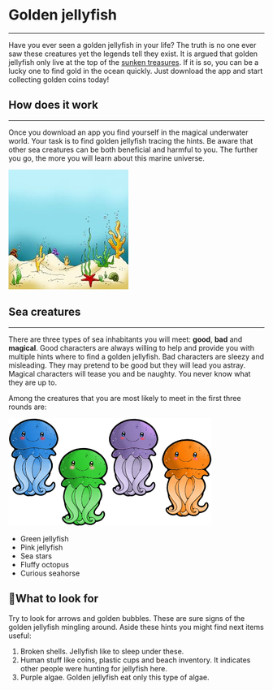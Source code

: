 # Golden jellyfish
--------
Have you ever seen a golden jellyfish in your life? The truth is no one ever saw these creatures yet the legends tell they exist. It is argued that golden jellyfish only live at the top of the [sunken treasures](http://www.sunkentreasuresgames.com/). If it is so, you can be a lucky one to find gold in the ocean quickly. Just download the app and start collecting golden coins today!

## How does it work
-----
Once you download an app you find yourself in the magical underwater world. Your task is to find golden jellyfish tracing the hints. Be aware that other sea creatures can be both beneficial and harmful to you. The further you go, the more you will learn about this marine universe.

![Image of sea bottom](sea.png)
      

## Sea creatures
---
There are three types of sea inhabitants you will meet: **good**, **bad** and **magical**. Good characters are always willing to help and provide you with multiple hints where to find a golden jellyfish. Bad characters are sleezy and misleading. They may pretend to be good but they will lead you astray. Magical characters will tease you and be naughty. You never know what they are up to.

 Among the creatures that you are most likely to meet in the first three rounds are:
 
 <img src="clipart214628.png" width="400" />

* Green jellyfish
* Pink jellyfish
* Sea stars
* Fluffy octopus
* Curious seahorse

:ocean:What to look for
---
Try to look for arrows and golden bubbles. These are sure signs of the golden jellyfish mingling around.
Aside these hints you might find next items useful:
1. Broken shells. Jellyfish like to sleep under these.
2. Human stuff like coins, plastic cups and beach inventory. It indicates other people were hunting for jellyfish here.
3. Purple algae. Golden jellyfish eat only this type of algae.
